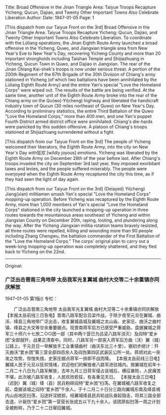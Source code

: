 Title: Broad Offensive in the Jinan Triangle Area: Taiyue Troops Recapture Yicheng; Qucun, Dajiao, and Twenty Other Important Towns Also Celebrate Liberation
Author:
Date: 1947-01-05
Page: 1

[This dispatch from our Taiyue Front on the 3rd] Broad Offensive in the Jinan Triangle Area: Taiyue Troops Recapture Yicheng; Qucun, Dajiao, and Twenty Other Important Towns Also Celebrate Liberation. To coordinate with the Lüliang operations, the Jinan Eighth Route Army launched a broad offensive in the Yicheng, Quwo, and Jiangxian triangle area from New Year's Eve to New Year's Day, recovering Yicheng County and more than 20 important strongholds including Taishan Temple and Shijiazhuang in Yicheng, Qucun Town in Quwo, and Dajiao in Jiangxian. The rear of the Jinan Chiang Kai-shek's troops is now under serious threat. A portion of the 200th Regiment of the 67th Brigade of the 30th Division of Chiang's army stationed in Yicheng (of which two battalions have been annihilated by the Lüliang Eighth Route Army) and the entire Yan's special "Love the Homeland Corps" were wiped out. The results of the battle are being verified. At the same time, another unit of the Eighth Route Army broke into the rear of the Chiang army on the Qu(wo)-Yi(cheng) highway and liberated the handicraft industry town of Qucun (30 miles northeast of Quwo) on New Year's Day. According to preliminary statistics, the entire Third Battalion of the Quwo "Love the Homeland Corps," more than 400 men, and one Yan's puppet Fourth District armed district office were annihilated. Chiang's die-hards were panicked by this sudden offensive. A platoon of Chiang's troops stationed at Shijiazhuang surrendered without a fight.

[This dispatch from our Taiyue Front on the 3rd] The people of Yicheng welcomed their liberators, the Eighth Route Army, into the city on New Year's Day with狂欢 [wildly joyous] emotions. Yicheng was liberated by the Eighth Route Army on December 28th of the year before last. After Chiang's troops invaded the city on September 3rd last year, they imposed exorbitant taxes and levies, and the people suffered miserably. The people were overjoyed when the Eighth Route Army recaptured the city this time, as if they had seen the light of day again.

[This dispatch from our Taiyue Front on the 3rd] (Delayed) Yi(cheng) Jiang(xian) militiamen smash Yan's special "Love the Homeland Corps" mopping-up operation. Before Yicheng was recaptured by the Eighth Route Army, more than 1,000 members of Yan's special "Love the Homeland Corps" stationed in the city launched a mopping-up operation in three routes towards the mountainous areas southeast of Yicheng and within Jiangxian County on December 20th, raping, looting, and plundering along the way. After the Yicheng Jiangxian militia rotation teams bravely resisted, all three routes were repelled, killing and wounding more than 90 people including Zhang Chengwu, the battalion commander of the First Battalion of the "Love the Homeland Corps." The corps' original plan to carry out a week-long mopping-up operation was completely shattered, and they fled back to Yicheng on the 22nd.



<hr /> 

Original: 


### 广泛出击晋南三角地带  太岳我军光复翼城  曲村大交等二十余重镇亦同庆解放

1947-01-05
第1版()
专栏：

　　广泛出击晋南三角地带
    太岳我军光复翼城
    曲村大交等二十余重镇亦同庆解放
    【本报太岳前线三日急电】晋南八路军配合吕梁作战，于除夕夜至元旦在翼城、曲沃、绛县三角地带广泛出击，收复翼城县城及翼城之太山庙、史家庄、曲沃之曲村镇、绛县之大交等廿余重要据点。现晋南蒋军后方已感受严重威胁。盘据翼城之蒋军三十师六十七旅二○○团一部（其中两个营已为吕梁八路军消灭）及阎特“爱乡团”全部就歼，战果正清查中。同时，八路军另一部突入蒋军后方曲（沃）翼（城）公路上，于元旦日一举解放手工业重镇曲村（曲沃东北三十里）。据初步统计：歼灭曲沃“爱乡团”第三营全部四百余人及阎伪第四区武装区公所一处。蒋顽对此一突发之攻势，惊惶失措，史家庄据点蒋军一排即不战而降。
    【本报太岳前线三日电】翼城人民于元旦以狂欢情绪，欢迎他们的解放者八路军进驻城内。按翼城在前年十二月二十八日为八路军解放，去年九月三日蒋军侵占该城后，横征暴殓，人民痛苦不堪，此次被八路军收复，人民欢欣若狂，有各重见天日。
    【本报太岳三日电】（迟到）翼（城）绛（县）民兵粉碎阎特“爱乡团”扫荡。在翼城被八路军收复之前，盘据该城之阎特“爱乡团”千余人，于十二月二十日分三路向翼城东南及绛县境内山岳地区扫荡，沿途奸淫掳掠，经翼城绛县民兵轮战队奋起阻击，将其三路全部击退，计毙伤“爱乡团”第一营营长张成五以下九十余人。该团原拟扫荡一周之计划全被粉碎，乃于二十二日窜回翼城。
